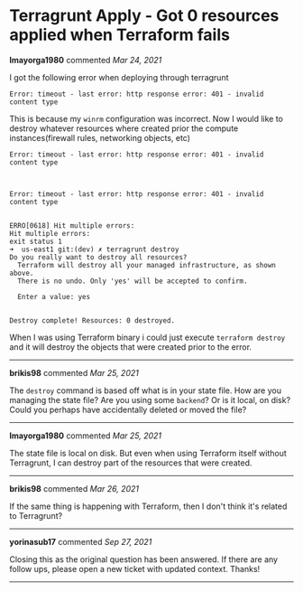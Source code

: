 # Terragrunt Apply - Got 0 resources applied when Terraform fails

**lmayorga1980** commented *Mar 24, 2021*

I got the following error when deploying through terragrunt

`Error: timeout - last error: http response error: 401 - invalid content type`

This is because my `winrm` configuration was incorrect. Now I would like to destroy whatever resources where created prior the compute instances(firewall rules, networking objects, etc)



```
Error: timeout - last error: http response error: 401 - invalid content type



Error: timeout - last error: http response error: 401 - invalid content type


ERRO[0618] Hit multiple errors:
Hit multiple errors:
exit status 1 
➜  us-east1 git:(dev) ✗ terragrunt destroy 
Do you really want to destroy all resources?
  Terraform will destroy all your managed infrastructure, as shown above.
  There is no undo. Only 'yes' will be accepted to confirm.

  Enter a value: yes


Destroy complete! Resources: 0 destroyed.
```

When I was using Terraform binary i could just execute `terraform destroy` and it will destroy the objects that were created prior to the error.
<br />
***


**brikis98** commented *Mar 25, 2021*

The `destroy` command is based off what is in your state file. How are you managing the state file? Are you using some `backend`? Or is it local, on disk? Could you perhaps have accidentally deleted or moved the file?
***

**lmayorga1980** commented *Mar 25, 2021*

The state file is local on disk. But even when using Terraform itself without Terragrunt, I can destroy part of the resources that were created.
***

**brikis98** commented *Mar 26, 2021*

If the same thing is happening with Terraform, then I don't think it's related to Terragrunt?
***

**yorinasub17** commented *Sep 27, 2021*

Closing this as the original question has been answered. If there are any follow ups, please open a new ticket with updated context. Thanks!
***

